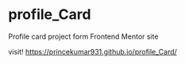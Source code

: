 # profile_Card
Profile card project form Frontend Mentor site

visit!
https://princekumar931.github.io/profile_Card/
